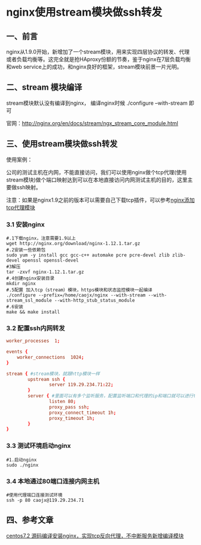 # nginx使用stream模块做ssh转发

## 一、前言

nginx从1.9.0开始，新增加了一个stream模块，用来实现四层协议的转发、代理或者负载均衡等。这完全就是抢HAproxy份额的节奏，鉴于nginx在7层负载均衡和web service上的成功，和nginx良好的框架，stream模块前景一片光明。

## 二、stream 模块编译

stream模块默认没有编译到nginx， 编译nginx时候 ./configure –with-stream 即可

官网：<http://nginx.org/en/docs/stream/ngx_stream_core_module.html>



## 三、使用stream模块做ssh转发

使用案例：

公司的测试主机在内网，不能直接访问，我们可以使用nginx做个tcp代理(使用stream模块)做个端口映射达到可以在本地直接访问内网测试主机的目的，这里主要做ssh映射。

注意：如果是nginx1.9之前的版本可以需要自己下载tcp插件，可以参考[nginx添加tcp代理模块](https://blog.csdn.net/lingdaz/article/details/3964000)

### 3.1 安装nginx

```shell
#.1下载nginx，注意需要1.9以上
wget http://nginx.org/download/nginx-1.12.1.tar.gz  
#.2安装一些依赖包
sudo yum -y install gcc gcc-c++ automake pcre pcre-devel zlib zlib-devel openssl openssl-devel  
#3解压
tar -zxvf nginx-1.12.1.tar.gz
#.4创建nginx安装目录
mkdir nginx
#.5配置 加入tcp（stream）模块，https模块和状态监控模块一起编译
./configure --prefix=/home/caojx/nginx --with-stream --with-stream_ssl_module --with-http_stub_status_module 
#.6安装
make && make install
```

### 3.2 配置ssh内网转发

```conf
worker_processes  1;

events {
    worker_connections  1024;
}

stream { #stream模块，就跟http模块一样  
        upstream ssh {
                server 119.29.234.71:22;
        }
        server { #里面可以有多个监听服务，配置监听端口和代理的ip和端口就可以进行tcp代理了。  
                listen 80;
                proxy_pass ssh;
                proxy_connect_timeout 1h;
                proxy_timeout 1h;
        }
}
```

### 3.3 测试环境启动nginx

```shell
#1.启动nginx
sudo ./nginx
```

### 3.4 本地通过80端口连接内网主机

```shell
#使用代理端口连接测试环境
ssh -p 80 caojx@119.29.234.71
```

## 四、参考文章

[centos7.2 源码编译安装nginx，实现tcp反向代理，不中断服务新增编译模块](https://blog.csdn.net/weixin_41004350/article/details/78492251)